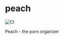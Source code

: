 # peach
![CI](https://github.com/peachporn/peach/workflows/CI/badge.svg)

Peach - the porn organizer

